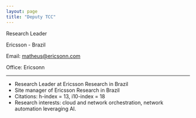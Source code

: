 ```yaml
---
layout: page
title: "Deputy TCC"
---
```


Research Leader

Ericsson - Brazil

<!--- Phone: (000) 000-0000 -->

Email: matheus@ericsonn.com

Office: Ericsonn

---
- Research Leader at Ericsson Research in Brazil
- Site manager of Ericsson Research in Brazil
- Citations: h-index = 13, i10-index = 18
- Research interests: cloud and network orchestration,  network automation leveraging AI.
